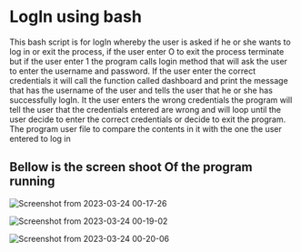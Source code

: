 # LogIn using bash 
This bash script is for logIn whereby the user is asked if he or she wants to log in or exit the 
process, if the user enter O to exit the process terminate but if the user enter 1 the 
program calls login method that will ask the user to enter the username and password.
If the user enter the correct credentials it will call the function called dashboard and print the 
message that has the username of the user and tells the user that 
he or she has successfully logIn. It the user enters the wrong credentials the 
program will tell the user that the credentials entered are wrong and will loop until the user 
decide to enter the correct credentials or decide to exit the program.
The program user file to compare the contents in it with the one the user entered to log in

## Bellow is the screen shoot Of the program running

![Screenshot from 2023-03-24 00-17-26](https://user-images.githubusercontent.com/112495633/227377198-c36b7154-ccba-4e3d-9883-b742e4cd34ef.png)

![Screenshot from 2023-03-24 00-19-02](https://user-images.githubusercontent.com/112495633/227377399-58850c24-c69b-4700-86aa-01e234847c4b.png)

![Screenshot from 2023-03-24 00-20-06](https://user-images.githubusercontent.com/112495633/227377584-6e50aad2-e7ee-4c5c-b124-37e59002460c.png)
